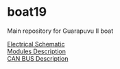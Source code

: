 # boat19
Main repository for Guarapuvu II boat

[Electrical Schematic](https://github.com/ZeniteSolar/boat19/raw/master/electrical/schematics/schematics.pdf)  
[Modules Description](https://github.com/ZeniteSolar/boat19/blob/master/systems.md)  
[CAN BUS Description](https://github.com/ZeniteSolar/CAN_IDS)  
